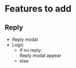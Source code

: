 # Features to add
## Reply
- Reply modal
- Logic
    - if no reply: <br>
    Reply modal appear
    - else: <br>
    